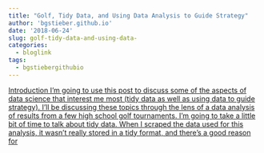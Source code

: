 ```yaml
---
title: "Golf, Tidy Data, and Using Data Analysis to Guide Strategy"
author: 'bgstieber.github.io'
date: '2018-06-24'
slug: golf-tidy-data-and-using-data-
categories:
  - bloglink
tags:
  - bgstiebergithubio
---
```


[IntroductionI’m going to use this post to discuss some of the aspects of data science that interest me most (tidy data as well as using data to guide strategy). I’ll be discussing these topics through the lens of a data analysis of results from a few high school golf tournaments. I’m going to take a little bit of time to talk about tidy data. When I scraped the data used for this analysis, it wasn’t really stored in a tidy format, and there’s a good reason for<i class="fas fa-external-link-alt"></i>](https://bgstieber.github.io/post/golf-tidy-data-and-using-data-analysis-to-guide-strategy/)

